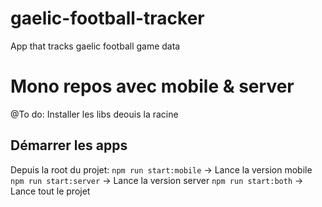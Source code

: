 # gaelic-football-tracker
App that tracks gaelic football game data

# Mono repos avec mobile & server
@To do: Installer les libs deouis la racine

## Démarrer les apps
Depuis la root du projet:
`npm run start:mobile` -> Lance la version mobile
`npm run start:server` -> Lance la version server
`npm run start:both` -> Lance tout le projet
